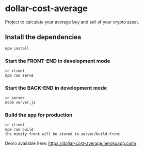 # dollar-cost-average

Project to calculate your average buy and sell of your crypto asset.

## Install the dependencies
```bash
npm install
```

### Start the FRONT-END in development mode
```bash
cd client
npm run serve
```

### Start the BACK-END in development mode
```bash
cd server
node server.js
```

### Build the app for production
```bash
cd client
npm run build
the minify front will be stored in server/build-front
```

Demo available here: https://dollar-cost-average.herokuapp.com/

